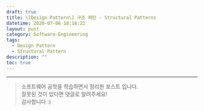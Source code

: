 ```yaml
---
draft: true
title: \[Design Pattern\] 구조 패턴 - Structural Patterns
datetime: 2020-07-06 18:18:22
layout: post
category: Software-Engineering
tags: 
  - Design Pattern
  - Structural Pattern
description: ""
toc: true
---
```


---

> 소프트웨어 공학을 학습하면서 정리한 포스트 입니다.  
> 잘못된 것이 있다면 댓글로 알려주세요!  
> 감사합니다 :)